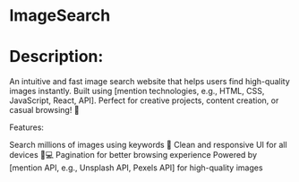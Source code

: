 # ImageSearch
# Description:
An intuitive and fast image search website that helps users find high-quality images instantly. Built using [mention technologies, e.g., HTML, CSS, JavaScript, React, API]. Perfect for creative projects, content creation, or casual browsing! 🌟

Features:

Search millions of images using keywords 🔑
Clean and responsive UI for all devices 📱💻
Pagination for better browsing experience
Powered by [mention API, e.g., Unsplash API, Pexels API] for high-quality images

